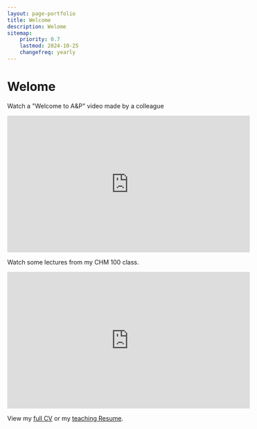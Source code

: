 ```yaml
---
layout: page-portfolio
title: Welcome
description: Welome
sitemap:
    priority: 0.7
    lastmod: 2024-10-25
    changefreq: yearly
---
```


# Welome 

Watch a "Welcome to A&P" video made by a colleague 

<iframe width="560" height="315" src="https://www.youtube.com/embed/mQKptphUSJo?si=HachER6Xay5yj3qZ" title="YouTube video player" frameborder="0" allow="accelerometer; autoplay; clipboard-write; encrypted-media; gyroscope; picture-in-picture; web-share" referrerpolicy="strict-origin-when-cross-origin" allowfullscreen></iframe>

Watch some lectures from my CHM 100 class.

<iframe width="560" height="315" src="https://www.youtube.com/embed/videoseries?si=ogRs3R5niweSTLfr&amp;list=PLNfIROxhN1JCCS7MgLIfV824yAF1Jg3al" title="YouTube video player" frameborder="0" allow="accelerometer; autoplay; clipboard-write; encrypted-media; gyroscope; picture-in-picture; web-share" referrerpolicy="strict-origin-when-cross-origin" allowfullscreen></iframe>

View my [full CV](https://www.raynaharris.com/CV/) or my [teaching Resume](https://www.raynaharris.com/teaching/).